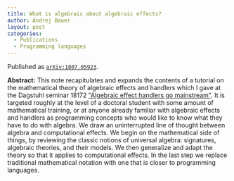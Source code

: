```yaml
---
title: What is algebraic about algebraic effects?
author: Andrej Bauer
layout: post
categories:
  - Publications
  - Programming languages
---
```


Published as [`arXiv:1807.05923`](https://arxiv.org/abs/1807.05923).

**Abstract:** This note recapitulates and expands the contents of a tutorial on the mathematical theory of algebraic effects and handlers which I gave at the Dagstuhl seminar 18172 ["Algebraic effect handlers go mainstream"](https://www.dagstuhl.de/en/program/calendar/semhp/?semnr=18172). It is targeted roughly at the level of a doctoral student with some amount of mathematical training, or at anyone already familiar with algebraic effects and handlers as programming concepts who would like to know what they have to do with algebra. We draw an uninterrupted line of thought between algebra and computational effects. We begin on the mathematical side of things, by reviewing the classic notions of universal algebra: signatures, algebraic theories, and their models. We then generalize and adapt the theory so that it applies to computational effects. In the last step we replace traditional mathematical notation with one that is closer to programming languages.

